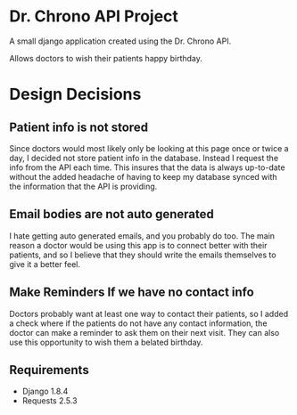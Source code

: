 Dr. Chrono API Project
=======================

A small django application created using the Dr. Chrono API.

Allows doctors to wish their patients happy birthday.

Design Decisions
==================

Patient info is not stored
-------------------------------

Since doctors would most likely only be looking at this page once or twice a day, 
I decided not store patient info in the database.  Instead I request the info from the API 
each time.  This insures that the data is always up-to-date without the added headache of having to keep 
my database synced with the information that the API is providing.

Email bodies are not auto generated
-------------------------------------

I hate getting auto generated emails, and you probably do too.  The main reason 
a doctor would be using this app is to connect better with their patients, and so 
I believe that they should write the emails themselves to give it a better feel.

Make Reminders If we have no contact info
------------------------------------------

Doctors probably want at least one way to contact their patients, so I added 
a check where if the patients do not have any contact information, the doctor 
can make a reminder to ask them on their next visit.  They can also use this opportunity 
to wish them a belated birthday.

Requirements
-------------------

* Django 1.8.4
* Requests 2.5.3
